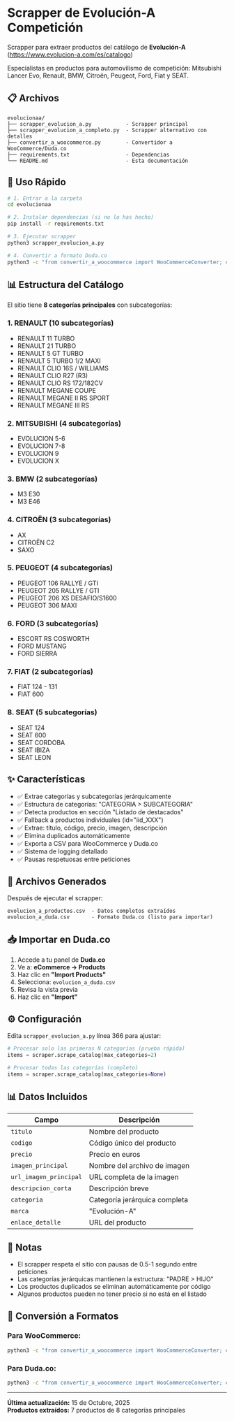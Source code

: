 # Scrapper de Evolución-A Competición

Scrapper para extraer productos del catálogo de **Evolución-A** (https://www.evolucion-a.com/es/catalogo)

Especialistas en productos para automovilismo de competición: Mitsubishi Lancer Evo, Renault, BMW, Citroën, Peugeot, Ford, Fiat y SEAT.

## 📋 Archivos

```
evolucionaa/
├── scrapper_evolucion_a.py           - Scrapper principal
├── scrapper_evolucion_a_completo.py  - Scrapper alternativo con detalles
├── convertir_a_woocommerce.py        - Convertidor a WooCommerce/Duda.co
├── requirements.txt                  - Dependencias
└── README.md                         - Esta documentación
```

## 🚀 Uso Rápido

```bash
# 1. Entrar a la carpeta
cd evolucionaa

# 2. Instalar dependencias (si no lo has hecho)
pip install -r requirements.txt

# 3. Ejecutar scrapper
python3 scrapper_evolucion_a.py

# 4. Convertir a formato Duda.co
python3 -c "from convertir_a_woocommerce import WooCommerceConverter; converter = WooCommerceConverter(); converter.convert_to_duda('evolucion_a_productos.csv', 'evolucion_a_duda.csv')"
```

## 📊 Estructura del Catálogo

El sitio tiene **8 categorías principales** con subcategorías:

### 1. RENAULT (10 subcategorías)
- RENAULT 11 TURBO
- RENAULT 21 TURBO
- RENAULT 5 GT TURBO
- RENAULT 5 TURBO 1/2 MAXI
- RENAULT CLIO 16S / WILLIAMS
- RENAULT CLIO R27 (R3)
- RENAULT CLIO RS 172/182CV
- RENAULT MEGANE COUPE
- RENAULT MEGANE II RS SPORT
- RENAULT MEGANE III RS

### 2. MITSUBISHI (4 subcategorías)
- EVOLUCION 5-6
- EVOLUCION 7-8
- EVOLUCION 9
- EVOLUCION X

### 3. BMW (2 subcategorías)
- M3 E30
- M3 E46

### 4. CITROËN (3 subcategorías)
- AX
- CITROËN C2
- SAXO

### 5. PEUGEOT (4 subcategorías)
- PEUGEOT 106 RALLYE / GTI
- PEUGEOT 205 RALLYE / GTI
- PEUGEOT 206 XS DESAFIO/S1600
- PEUGEOT 306 MAXI

### 6. FORD (3 subcategorías)
- ESCORT RS COSWORTH
- FORD MUSTANG
- FORD SIERRA

### 7. FIAT (2 subcategorías)
- FIAT 124 - 131
- FIAT 600

### 8. SEAT (5 subcategorías)
- SEAT 124
- SEAT 600
- SEAT CORDOBA
- SEAT IBIZA
- SEAT LEON

## ✨ Características

- ✅ Extrae categorías y subcategorías jerárquicamente
- ✅ Estructura de categorías: "CATEGORIA > SUBCATEGORIA"
- ✅ Detecta productos en sección "Listado de destacados"
- ✅ Fallback a productos individuales (id="iid_XXX")
- ✅ Extrae: título, código, precio, imagen, descripción
- ✅ Elimina duplicados automáticamente
- ✅ Exporta a CSV para WooCommerce y Duda.co
- ✅ Sistema de logging detallado
- ✅ Pausas respetuosas entre peticiones

## 📁 Archivos Generados

Después de ejecutar el scrapper:

```
evolucion_a_productos.csv  - Datos completos extraídos
evolucion_a_duda.csv       - Formato Duda.co (listo para importar)
```

## 📥 Importar en Duda.co

1. Accede a tu panel de **Duda.co**
2. Ve a: **eCommerce → Products**
3. Haz clic en **"Import Products"**
4. Selecciona: `evolucion_a_duda.csv`
5. Revisa la vista previa
6. Haz clic en **"Import"**

## ⚙️ Configuración

Edita `scrapper_evolucion_a.py` línea 366 para ajustar:

```python
# Procesar solo las primeras N categorías (prueba rápida)
items = scraper.scrape_catalog(max_categories=2)

# Procesar todas las categorías (completo)
items = scraper.scrape_catalog(max_categories=None)
```

## 📊 Datos Incluidos

| Campo | Descripción |
|-------|-------------|
| `titulo` | Nombre del producto |
| `codigo` | Código único del producto |
| `precio` | Precio en euros |
| `imagen_principal` | Nombre del archivo de imagen |
| `url_imagen_principal` | URL completa de la imagen |
| `descripcion_corta` | Descripción breve |
| `categoria` | Categoría jerárquica completa |
| `marca` | "Evolución-A" |
| `enlace_detalle` | URL del producto |

## 📝 Notas

- El scrapper respeta el sitio con pausas de 0.5-1 segundo entre peticiones
- Las categorías jerárquicas mantienen la estructura: "PADRE > HIJO"
- Los productos duplicados se eliminan automáticamente por código
- Algunos productos pueden no tener precio si no está en el listado

## 🔄 Conversión a Formatos

### Para WooCommerce:
```bash
python3 -c "from convertir_a_woocommerce import WooCommerceConverter; converter = WooCommerceConverter(); converter.convert_csv('evolucion_a_productos.csv', 'evolucion_a_woocommerce.csv')"
```

### Para Duda.co:
```bash
python3 -c "from convertir_a_woocommerce import WooCommerceConverter; converter = WooCommerceConverter(); converter.convert_to_duda('evolucion_a_productos.csv', 'evolucion_a_duda.csv')"
```

---

**Última actualización:** 15 de Octubre, 2025  
**Productos extraídos:** 7 productos de 8 categorías principales

